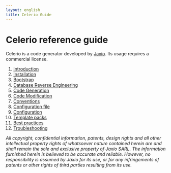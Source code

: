 ```yaml
---
layout: english
title: Celerio Guide 
---
```


Celerio reference guide
=======================

Celerio is a code generator developed by [Jaxio](http://www.jaxio.com).
Its usage requires a commercial license.

1. [Introduction](introduction.html)
2. [Installation](installation.html)
3. [Bootstrap](bootstrap.html)
4. [Database Reverse Engineering](extraction.html)
5. [Code Generation](generation.html)
6. [Code Modification](modification.html)
7. [Conventions](convention.html)
8. [Configuration file](configuration-file.html)
9. [Configuration](configuration.html)
10. [Template packs](template-packs.html)
11. [Best practices](best-practices.html)
12. [Troubleshooting](troubleshooting.html)

*All copyright, confidential information, patents, design rights and all other 
intellectual property rights of whatsoever nature contained herein are and 
shall remain the sole and exclusive property of Jaxio SARL. The information 
furnished herein is believed to be accurate and reliable. However, no 
responsibility is assumed by Jaxio for its use, or for any infringements 
of patents or other rights of third parties resulting from its use.*


